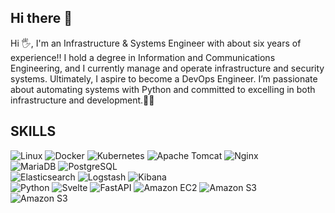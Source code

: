 ## Hi there 👋

<!--
**X0Young/X0Young** is a ✨ _special_ ✨ repository because its `README.md` (this file) appears on your GitHub profile.

Here are some ideas to get you started:

- 🔭 I’m currently working on ...
- 🌱 I’m currently learning ...
- 👯 I’m looking to collaborate on ...
- 🤔 I’m looking for help with ...
- 💬 Ask me about ...
- 📫 How to reach me: ...
- 😄 Pronouns: ...
- ⚡ Fun fact: ...
-->


Hi 🖐️, I'm an Infrastructure & Systems Engineer with about six years of experience‼️
I hold a degree in Information and Communications Engineering, and I currently manage and operate infrastructure and security systems. 
Ultimately, I aspire to become a DevOps Engineer.
I’m passionate about automating systems with Python and committed to excelling in both infrastructure and development.🤞🍀



## SKILLS


![Linux](https://img.shields.io/badge/Linux-%23FCC624?style=flat-square&logo=linux&logoColor=white)
![Docker](https://img.shields.io/badge/docker-2496ED?style=flat-square&logo=docker&logoColor=white)
![Kubernetes](https://img.shields.io/badge/kubernetes-326CE5?style=flat-square&logo=kubernetes&logoColor=white)
![Apache Tomcat](https://img.shields.io/badge/apachetomcat-F8DC75?style=flat-square&logo=apachetomcat&logoColor=white)
![Nginx](https://img.shields.io/badge/nginx-009639?style=flat-square&logo=nginx&logoColor=white)  
![MariaDB](https://img.shields.io/badge/mariadb-003545?style=flat-square&logo=mariadb&logoColor=white)
![PostgreSQL](https://img.shields.io/badge/postgresql-4169E1?style=flat-square&logo=postgresql&logoColor=white)  
![Elasticsearch](https://img.shields.io/badge/Elasticsearch-005571?style=flat-square&logo=Elasticsearch&logoColor=white)
![Logstash](https://img.shields.io/badge/Logstash-005571?style=flat-square&logo=Logstash&logoColor=white)
![Kibana](https://img.shields.io/badge/Kibana-005571?style=flat-square&logo=Kibana&logoColor=white)  
![Python](https://img.shields.io/badge/python-3776AB?style=flat-square&logo=python&logoColor=white)
![Svelte](https://img.shields.io/badge/svelte-FF3E00?style=flat-square&logo=svelte&logoColor=white)
![FastAPI](https://img.shields.io/badge/fastapi-009688?style=flat-square&logo=fastapi&logoColor=white)
![Amazon EC2](https://img.shields.io/badge/Amazon%20EC2-FF9900?style=flat-square&logo=Amazon%20EC2&logoColor=white)
![Amazon S3](https://img.shields.io/badge/Amazon%20S3-569A31?style=flat-square&logo=Amazon%20S3&logoColor=white)  
![Amazon S3](https://img.shields.io/badge/grafana%F46800?style=flat-square&logo=grafana%20S3&logoColor=white)  






